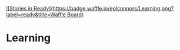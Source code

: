 [![Stories in Ready](https://badge.waffle.io/eplconnors/Learning.png?label=ready&title=Waffle Board)](https://waffle.io/eplconnors/Learning)
# Learning
